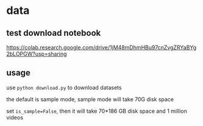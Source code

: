 # data

## test download notebook
https://colab.research.google.com/drive/1jM48mDhmHBu97cnZvgZRYaBYg2bLOPGW?usp=sharing

## usage
use `python download.py` to download datasets

the default is sample mode, sample mode will take 70G disk space

set `is_sample=False`, then it will take 70*186 GB disk space and 1 million videos
